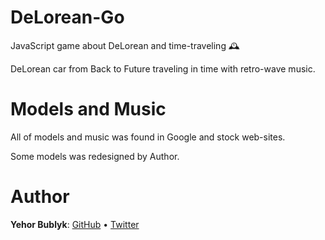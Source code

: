 # DeLorean-Go
JavaScript game about DeLorean and time-traveling 🕰

DeLorean car from Back to Future traveling in time with retro-wave music.

# Models and Music
All of models and music was found in Google and stock web-sites.

Some models was redesigned by Author.

# Author
**Yehor Bublyk**: [GitHub](https://github.com/yehorbk) • [Twitter](https://twitter.com/yehorbk)
